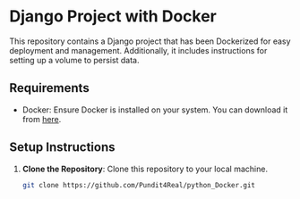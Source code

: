 # Django Project with Docker

This repository contains a Django project that has been Dockerized for easy deployment and management. Additionally, it includes instructions for setting up a volume to persist data.

## Requirements

- Docker: Ensure Docker is installed on your system. You can download it from [here](https://www.docker.com/products/docker-desktop).

## Setup Instructions

1. **Clone the Repository**: Clone this repository to your local machine.

   ```bash
   git clone https://github.com/Pundit4Real/python_Docker.git
